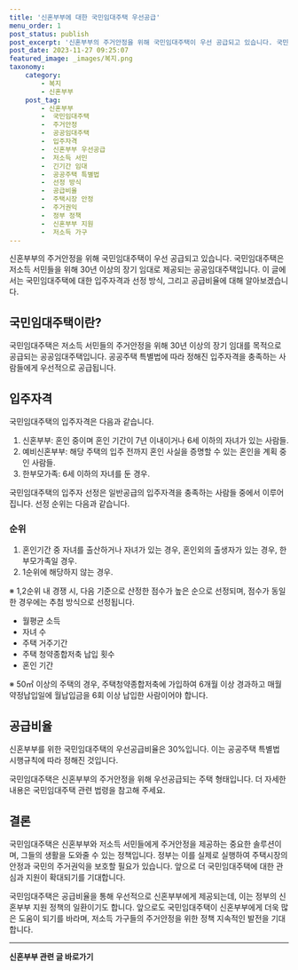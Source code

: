 ```yaml
---
title: '신혼부부에 대한 국민임대주택 우선공급'
menu_order: 1
post_status: publish
post_excerpt: '신혼부부의 주거안정을 위해 국민임대주택이 우선 공급되고 있습니다. 국민임대주택은 저소득 서민들을 위해 30년 이상의 장기 임대로 제공되는 공공임대주택입니다. 이 글에서는 국민임대주택에 대한 입주자격과 선정 방식, 그리고 공급비율에 대해 알아보겠습니다.'
post_date: 2023-11-27 09:25:07
featured_image: _images/복지.png
taxonomy:
    category:
        - 복지
        - 신혼부부
    post_tag:
        - 신혼부부
        -  국민임대주택
        -  주거안정
        -  공공임대주택
        -  입주자격
        -  신혼부부 우선공급
        -  저소득 서민
        -  긴기간 임대
        -  공공주택 특별법
        -  선정 방식
        -  공급비율
        -  주택시장 안정
        -  주거권익
        -  정부 정책
        -  신혼부부 지원
        -  저소득 가구
---
```



신혼부부의 주거안정을 위해 국민임대주택이 우선 공급되고 있습니다. 국민임대주택은 저소득 서민들을 위해 30년 이상의 장기 임대로 제공되는 공공임대주택입니다. 이 글에서는 국민임대주택에 대한 입주자격과 선정 방식, 그리고 공급비율에 대해 알아보겠습니다.

## 국민임대주택이란?

국민임대주택은 저소득 서민들의 주거안정을 위해 30년 이상의 장기 임대를 목적으로 공급되는 공공임대주택입니다. 공공주택 특별법에 따라 정해진 입주자격을 충족하는 사람들에게 우선적으로 공급됩니다.

## 입주자격

국민임대주택의 입주자격은 다음과 같습니다.

1. 신혼부부: 혼인 중이며 혼인 기간이 7년 이내이거나 6세 이하의 자녀가 있는 사람들.
2. 예비신혼부부: 해당 주택의 입주 전까지 혼인 사실을 증명할 수 있는 혼인을 계획 중인 사람들.
3. 한부모가족: 6세 이하의 자녀를 둔 경우.

국민임대주택의 입주자 선정은 일반공급의 입주자격을 충족하는 사람들 중에서 이루어집니다. 선정 순위는 다음과 같습니다.

### 순위

1. 혼인기간 중 자녀를 출산하거나 자녀가 있는 경우, 혼인외의 출생자가 있는 경우, 한부모가족일 경우.
2. 1순위에 해당하지 않는 경우.

※ 1,2순위 내 경쟁 시, 다음 기준으로 산정한 점수가 높은 순으로 선정되며, 점수가 동일한 경우에는 추첨 방식으로 선정됩니다.
   - 월평균 소득
   - 자녀 수
   - 주택 거주기간
   - 주택 청약종합저축 납입 횟수
   - 혼인 기간

※ 50㎡ 이상의 주택의 경우, 주택청약종합저축에 가입하여 6개월 이상 경과하고 매월 약정납입일에 월납입금을 6회 이상 납입한 사람이어야 합니다.

## 공급비율

신혼부부를 위한 국민임대주택의 우선공급비율은 30%입니다. 이는 공공주택 특별법 시행규칙에 따라 정해진 것입니다.

국민임대주택은 신혼부부의 주거안정을 위해 우선공급되는 주택 형태입니다. 더 자세한 내용은 국민임대주택 관련 법령을 참고해 주세요.

## 결론

국민임대주택은 신혼부부와 저소득 서민들에게 주거안정을 제공하는 중요한 솔루션이며, 그들의 생활을 도와줄 수 있는 정책입니다. 정부는 이를 실제로 실행하여 주택시장의 안정과 국민의 주거권익을 보호할 필요가 있습니다. 앞으로 더 국민임대주택에 대한 관심과 지원이 확대되기를 기대합니다.

국민임대주택은 공급비율을 통해 우선적으로 신혼부부에게 제공되는데, 이는 정부의 신혼부부 지원 정책의 일환이기도 합니다. 앞으로도 국민임대주택이 신혼부부에게 더욱 많은 도움이 되기를 바라며, 저소득 가구들의 주거안정을 위한 정책 지속적인 발전을 기대합니다.
<!-- wp:separator -->
<hr class="wp-block-separator has-alpha-channel-opacity"/>
<!-- /wp:separator -->

<!-- wp:group {"backgroundColor":"base","layout":{"type":"constrained"}} -->
<div class="wp-block-group has-base-background-color has-background"><!-- wp:paragraph {"align":"center","fontSize":"medium"} -->
<p class="has-text-align-center has-large-font-size"><strong>신혼부부 관련 글 바로가기</strong></p>
<!-- /wp:paragraph -->


<!-- wp:latest-posts
{"categories":[{"id":22936,"count":19,"description":"","link":"https://uknowlaw.com/category/%ec%8b%a0%ed%98%bc%eb%b6%80%eb%b6%80/","name":"신혼부부","slug":"신혼부부","taxonomy":"category","parent":0,"meta":[],"_links":{"self":[{"href":"https://uknowlaw.com/wp-json/wp/v2/categories/22936"}],"collection":[{"href":"https://uknowlaw.com/wp-json/wp/v2/categories"}],"about":[{"href":"https://uknowlaw.com/wp-json/wp/v2/taxonomies/category"}],"wp:post_type":[{"href":"https://uknowlaw.com/wp-json/wp/v2/posts?categories=22936"}],"curies":[{"name":"wp","href":"https://api.w.org/{rel}","templated":true}]}}],"postsToShow":100,"excerptLength":28,"postLayout":"grid","columns":2,"featuredImageAlign":"left","featuredImageSizeSlug":"large","fontSize":"small"} /--></div>
<!-- /wp:group -->